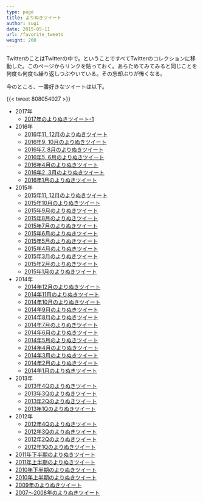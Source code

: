 ```yaml
---
type: page
title: よりぬきツイート
author: sugi
date: 2015-05-11
url: /favorite_tweets
weight: 200
---
```

TwitterのことはTwitterの中で。ということですべてTwitterのコレクションに移動した。このページからリンクを貼っておく。あらためてみてみると同じことを何度も何度も繰り返しつぶやいている。その忘却ぶりが怖くなる。

今のところ、一番好きなツイートは以下。

{{< tweet 808054027 >}}

* 2017年
  * [2017年のよりぬきツイート-1](https://twitter.com/chez_sugi/timelines/836760575564636160)  
* 2016年
  * [2016年11, 12月のよりぬきツイート](https://twitter.com/chez_sugi/timelines/815201732271575040)
  * [2016年9, 10月のよりぬきツイート](https://twitter.com/chez_sugi/timelines/793044175444815872)
  * [2016年7, 8月のよりぬきツイート](https://twitter.com/chez_sugi/timelines/771240561416167425)
  * [2016年5, 6月のよりぬきツイート](https://twitter.com/chez_sugi/timelines/737999265792827392)
  * [2016年4月のよりぬきツイート](https://twitter.com/chez_sugi/timelines/726428062745677824)
  * [2016年2, 3月のよりぬきツイート](https://twitter.com/chez_sugi/timelines/715583754832482305)
  * [2016年1月のよりぬきツイート](https://twitter.com/chez_sugi/timelines/693828619127271424)
* 2015年
  * [2015年11, 12月のよりぬきツイート](https://twitter.com/chez_sugi/timelines/683286768922132482)
  * [2015年10月のよりぬきツイート](https://twitter.com/chez_sugi/timelines/662312986908884992)
  * [2015年9月のよりぬきツイート](https://twitter.com/chez_sugi/timelines/652183258013241344)
  * [2015年8月のよりぬきツイート](https://twitter.com/chez_sugi/timelines/638379128413143040)
  * [2015年7月のよりぬきツイート](https://twitter.com/chez_sugi/timelines/627133726779174912)
  * [2015年6月のよりぬきツイート](https://twitter.com/chez_sugi/timelines/616290655963348993)
  * [2015年5月のよりぬきツイート](https://twitter.com/chez_sugi/timelines/605085066486771712)
  * [2015年4月のよりぬきツイート](https://twitter.com/chez_sugi/timelines/594842248652533760)
  * [2015年3月のよりぬきツイート](https://twitter.com/chez_sugi/timelines/584332155951554560)
  * [2015年2月のよりぬきツイート](https://twitter.com/chez_sugi/timelines/572293669027516417)
  * [2015年1月のよりぬきツイート](https://twitter.com/chez_sugi/timelines/561927452906119168)
* 2014年
  * [2014年12月のよりぬきツイート](https://twitter.com/chez_sugi/timelines/550344247358918657)
  * [2014年11月のよりぬきツイート](https://twitter.com/chez_sugi/timelines/539104246751166464)
  * [2014年10月のよりぬきツイート](https://twitter.com/chez_sugi/timelines/528211306784911360)
  * [2014年9月のよりぬきツイート](https://twitter.com/chez_sugi/timelines/516834484033839106)
  * [2014年8月のよりぬきツイート](https://twitter.com/chez_sugi/timelines/506497998633717760)
  * [2014年7月のよりぬきツイート](https://twitter.com/chez_sugi/timelines/495018231363428354)
  * [2014年6月のよりぬきツイート](https://twitter.com/chez_sugi/timelines/485098633591676928)
  * [2014年5月のよりぬきツイート](https://twitter.com/chez_sugi/timelines/672475771110187008)
  * [2014年4月のよりぬきツイート](https://twitter.com/chez_sugi/timelines/672480864362631168)
  * [2014年3月のよりぬきツイート](https://twitter.com/chez_sugi/timelines/672856162186887169) 
  * [2014年2月のよりぬきツイート](https://twitter.com/chez_sugi/timelines/672854157259177984)
  * [2014年1月のよりぬきツイート](https://twitter.com/chez_sugi/timelines/672851804376330240)
* 2013年
  * [2013年4Qのよりぬきツイート](https://twitter.com/chez_sugi/timelines/672847107401768960) 
  * [2013年3Qのよりぬきツイート](https://twitter.com/chez_sugi/timelines/672837891014262784)
  * [2013年2Qのよりぬきツイート](https://twitter.com/chez_sugi/timelines/672830081656422400)
  * [2013年1Qのよりぬきツイート](https://twitter.com/chez_sugi/timelines/672827183837016064)
* 2012年
  * [2012年4Qのよりぬきツイート](https://twitter.com/chez_sugi/timelines/672823455113338881)
  * [2012年3Qのよりぬきツイート](https://twitter.com/chez_sugi/timelines/672819238776602624)
  * [2012年2Qのよりぬきツイート](https://twitter.com/chez_sugi/timelines/672810235745075200)
  * [2012年1Qのよりぬきツイート](https://twitter.com/chez_sugi/timelines/672786241750831104)
* [2011年下半期のよりぬきツイート](https://twitter.com/chez_sugi/timelines/672782709589020673)
* [2011年上半期のよりぬきツイート](https://twitter.com/chez_sugi/timelines/672777197522817024)
* [2010年下半期のよりぬきツイート](https://twitter.com/chez_sugi/timelines/672772036721184768)
* [2010年上半期のよりぬきツイート](https://twitter.com/chez_sugi/timelines/672765082342809600)
* [2009年のよりぬきツイート](https://twitter.com/chez_sugi/timelines/672761312435277825)
* [2007〜2008年のよりぬきツイート](https://twitter.com/chez_sugi/timelines/672483629591736320)

